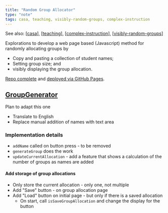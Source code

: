 ```yaml
---
title: "Random Group Allocator"
type: "note"
tags: casa, teaching, visibly-random-groups, complex-instruction
---
```


See also: [[casa]], [[teaching]], [[complex-instruction]], [[visibly-random-groups]]

Explorations to develop a web page based (Javascript) method for randomly allocating groups by 

- Copy and pasting a collection of student names;
- Setting group size; and 
- visibly displaying the group allocation.

[Repo complete](https://github.com/djplaner/GroupGenerator) and [deployed via GitHub Pages](https://djplaner.github.io/GroupGenerator/).

## [GroupGenerator](https://github.com/togarci/GroupGenerator)

Plan to adapt this one

- Translate to English
- Replace manual addition of names with text area

### Implementation details

- `addName` called on button press - to be removed
- `generateGroup` does the work
- `updateCurrentAllocation` - add a feature that shows a calculation of the number of groups as names are added

#### Add storage of group allocations

- Only store the current allocation - only one, not multiple
- Add "Save" button - on group allocation page
- Add "Load" button on initial page - but only if there is a saved allocation
    - On start, call `isSaveGroupAllocation` and change the display for the button






[//begin]: # "Autogenerated link references for markdown compatibility"
[casa]: casa "Contextually Appropriate Scaffolding Assemblages (CASA)"
[teaching]: ..%2FTeaching%2Fteaching "Teaching"
[complex-instruction]: ..%2FTeaching%2FMathematics%2Fcomplex-instruction "Complex instruction"
[visibly-random-groups]: ..%2FTeaching%2FMathematics%2Fvisibly-random-groups "Visibly random groups"
[//end]: # "Autogenerated link references"